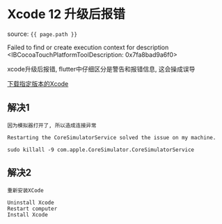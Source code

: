 # Xcode 12 升级后报错
source: `{{ page.path }}`

Failed to find or create execution context for description <IBCocoaTouchPlatformToolDescription: 0x7fa8bad9a6f0>

xcode升级后报错, flutter中仔细区分是警告和报错信息, 这会操成误导

[下载指定版本的Xcode](https://developer.apple.com/download/more/)

## 解决1

    因为模拟器打开了, 所以造成连接异常

    Restarting the CoreSimulatorService solved the issue on my machine.

    sudo killall -9 com.apple.CoreSimulator.CoreSimulatorService

## 解决2

    重新安装XCode

    Uninstall Xcode
    Restart computer
    Install Xcode
